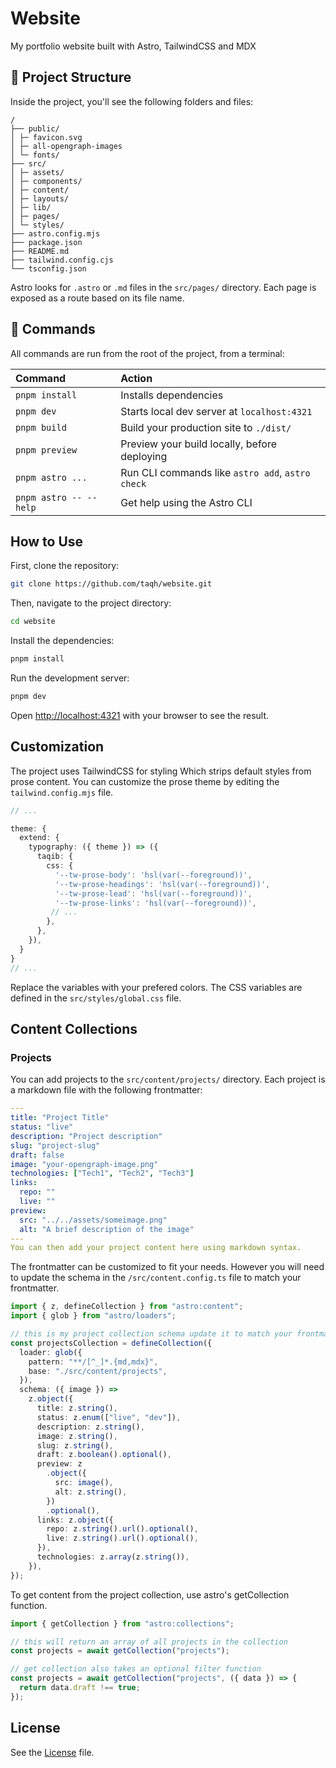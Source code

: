 # Website

My portfolio website built with Astro, TailwindCSS and MDX

## 🚀 Project Structure

Inside the project, you'll see the following folders and files:

```text
/
├── public/
│ ├─ favicon.svg
│ ├─ all-opengraph-images
│ └─ fonts/
├── src/
│ ├─ assets/
│ ├─ components/
│ ├─ content/
│ ├─ layouts/
│ ├─ lib/
│ ├─ pages/
│ └─ styles/
├── astro.config.mjs
├── package.json
├── README.md
├── tailwind.config.cjs
└── tsconfig.json
```

Astro looks for `.astro` or `.md` files in the `src/pages/` directory. Each page is exposed as a route based on its file name.

## 🧞 Commands

All commands are run from the root of the project, from a terminal:

| Command                | Action                                           |
| :--------------------- | :----------------------------------------------- |
| `pnpm install`         | Installs dependencies                            |
| `pnpm dev`             | Starts local dev server at `localhost:4321`      |
| `pnpm build`           | Build your production site to `./dist/`          |
| `pnpm preview`         | Preview your build locally, before deploying     |
| `pnpm astro ...`       | Run CLI commands like `astro add`, `astro check` |
| `pnpm astro -- --help` | Get help using the Astro CLI                     |

## How to Use

First, clone the repository:

```bash
git clone https://github.com/taqh/website.git
```

Then, navigate to the project directory:

```bash
cd website
```

Install the dependencies:

```bash
pnpm install
```

Run the development server:

```bash
pnpm dev
```

Open [http://localhost:4321](http://localhost:4321) with your browser to see the result.

## Customization

The project uses TailwindCSS for styling Which strips default styles from prose content. You can customize the prose theme by editing the `tailwind.config.mjs` file.

```typescript
// ...

theme: {
  extend: {
    typography: ({ theme }) => ({
      taqib: {
        css: {
          '--tw-prose-body': 'hsl(var(--foreground))',
          '--tw-prose-headings': 'hsl(var(--foreground))',
          '--tw-prose-lead': 'hsl(var(--foreground))',
          '--tw-prose-links': 'hsl(var(--foreground))',
         // ...
        },
      },
    }),
  }
}
// ...
```

Replace the variables with your prefered colors. The CSS variables are defined in the `src/styles/global.css` file.

<!-- https://github.com/tailwindlabs/tailwindcss-typography?tab=readme-ov-file#adding-custom-color-themes -->

## Content Collections

### Projects

You can add projects to the `src/content/projects/` directory. Each project is a markdown file with the following frontmatter:

```yaml
---
title: "Project Title"
status: "live"
description: "Project description"
slug: "project-slug"
draft: false
image: "your-opengraph-image.png"
technologies: ["Tech1", "Tech2", "Tech3"]
links:
  repo: ""
  live: ""
preview:
  src: "../../assets/someimage.png"
  alt: "A brief description of the image"
---
You can then add your project content here using markdown syntax.
```

The frontmatter can be customized to fit your needs. However you will need to update the schema in the `/src/content.config.ts` file to match your frontmatter.

```typescript
import { z, defineCollection } from "astro:content";
import { glob } from "astro/loaders";

// this is my project collection schema update it to match your frontmatter
const projectsCollection = defineCollection({
  loader: glob({
    pattern: "**/[^_]*.{md,mdx}",
    base: "./src/content/projects",
  }),
  schema: ({ image }) =>
    z.object({
      title: z.string(),
      status: z.enum(["live", "dev"]),
      description: z.string(),
      image: z.string(),
      slug: z.string(),
      draft: z.boolean().optional(),
      preview: z
        .object({
          src: image(),
          alt: z.string(),
        })
        .optional(),
      links: z.object({
        repo: z.string().url().optional(),
        live: z.string().url().optional(),
      }),
      technologies: z.array(z.string()),
    }),
});
```

To get content from the project collection, use astro's getCollection function.

```typescript
import { getCollection } from "astro:collections";

// this will return an array of all projects in the collection
const projects = await getCollection("projects");

// get collection also takes an optional filter function
const projects = await getCollection("projects", ({ data }) => {
  return data.draft !== true;
});
```

## License

See the [License](LICENSE.md) file.
